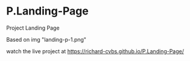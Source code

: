 # P.Landing-Page
Project Landing Page

Based on img "landing-p-1.png"

watch the live project at <https://richard-cvbs.github.io/P.Landing-Page/>

